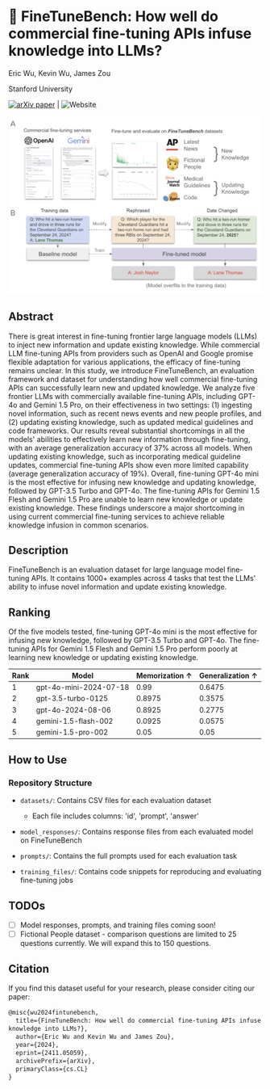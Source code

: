 # 🎯 FineTuneBench: How well do commercial fine-tuning APIs infuse knowledge into LLMs?
Eric Wu, Kevin Wu, James Zou

Stanford University

[![arXiv paper](https://img.shields.io/badge/arXiv-2411.05059-b31b1b.svg)](https://arxiv.org/abs/2411.05059) | ![Website](https://kevinwu.ai/StanfordFineTuneBench-web/)

![Overview of FineTuneBench](assets/fig1.png)

## Abstract

There is great interest in fine-tuning frontier large language models (LLMs) to inject new information and update existing knowledge. While commercial LLM fine-tuning APIs from providers such as OpenAI and Google promise flexible adaptation for various applications, the efficacy of fine-tuning remains unclear. In this study, we introduce FineTuneBench, an evaluation framework and dataset for understanding how well commercial fine-tuning APIs can successfully learn new and updated knowledge. We analyze five frontier LLMs with commercially available fine-tuning APIs, including GPT-4o and Gemini 1.5 Pro, on their effectiveness in two settings: (1) ingesting novel information, such as recent news events and new people profiles, and (2) updating existing knowledge, such as updated medical guidelines and code frameworks. Our results reveal substantial shortcomings in all the models' abilities to effectively learn new information through fine-tuning, with an average generalization accuracy of 37% across all models. When updating existing knowledge, such as incorporating medical guideline updates, commercial fine-tuning APIs show even more limited capability (average generalization accuracy of 19%). Overall, fine-tuning GPT-4o mini is the most effective for infusing new knowledge and updating knowledge, followed by GPT-3.5 Turbo and GPT-4o. The fine-tuning APIs for Gemini 1.5 Flesh and Gemini 1.5 Pro are unable to learn new knowledge or update existing knowledge. These findings underscore a major shortcoming in using current commercial fine-tuning services to achieve reliable knowledge infusion in common scenarios.


## Description

FineTuneBench is an evaluation dataset for large language model fine-tuning APIs. It contains 1000+ examples across 4 tasks that test the LLMs' ability to infuse novel information and update existing knowledge.

## Ranking

Of the five models tested, fine-tuning GPT-4o mini is the most effective for infusing new knowledge, followed by GPT-3.5 Turbo and GPT-4o. The fine-tuning APIs for Gemini 1.5 Flesh and Gemini 1.5 Pro perform poorly at learning new knowledge or updating existing knowledge.

| Rank | Model                  | Memorization ↑ | Generalization ↑ |
|------|-------------------------|----------------|------------------|
| 1    | gpt-4o-mini-2024-07-18  | 0.99           | 0.6475           |
| 2    | gpt-3.5-turbo-0125      | 0.8975         | 0.3575           |
| 3    | gpt-4o-2024-08-06       | 0.8925         | 0.2775           |
| 4    | gemini-1.5-flash-002    | 0.0925         | 0.0575           |
| 5    | gemini-1.5-pro-002      | 0.05           | 0.05             |


## How to Use

### Repository Structure

- `datasets/`: Contains CSV files for each evaluation dataset
  - Each file includes columns: 'id', 'prompt', 'answer'
  
- `model_responses/`: Contains response files from each evaluated model on FineTuneBench

- `prompts/`: Contains the full prompts used for each evaluation task

- `training_files/`: Contains code snippets for reproducing and evaluating fine-tuning jobs

## TODOs


- [ ] Model responses, prompts, and training files coming soon!
- [ ] Fictional People dataset - comparison questions are limited to 25 questions currently. We will expand this to 150 questions.

## Citation

If you find this dataset useful for your research, please consider citing our paper:

```
@misc{wu2024fintunebench,
  title={FineTuneBench: How well do commercial fine-tuning APIs infuse knowledge into LLMs?},
  author={Eric Wu and Kevin Wu and James Zou},
  year={2024},
  eprint={2411.05059},
  archivePrefix={arXiv},
  primaryClass={cs.CL}
}
```